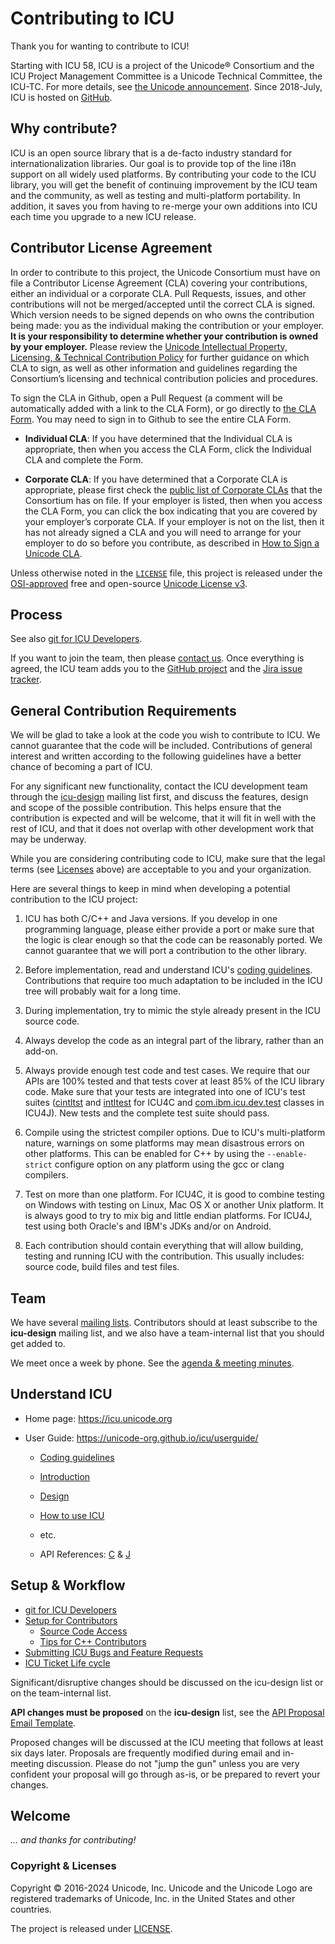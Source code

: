 # Contributing to ICU

Thank you for wanting to contribute to ICU!

Starting with ICU 58, ICU is a project of the Unicode® Consortium and the ICU Project Management Committee is a Unicode Technical Committee, the ICU-TC. For more details, see [the Unicode announcement][unicode-announcement]. Since 2018-July, ICU is hosted on [GitHub][unicode-org/icu].

## Why contribute?

ICU is an open source library that is a de-facto industry standard for internationalization libraries. Our goal is to provide top of the line i18n support on all widely used platforms. By contributing your code to the ICU library, you will get the benefit of continuing improvement by the ICU team and the community, as well as testing and multi-platform portability. In addition, it saves you from having to re-merge your own additions into ICU each time you upgrade to a new ICU release.

## Contributor License Agreement

In order to contribute to this project, the Unicode Consortium must have on file a Contributor License Agreement (CLA) covering your contributions, either an individual or a corporate CLA. Pull Requests, issues, and other contributions will not be merged/accepted until the correct CLA is signed. Which version needs to be signed depends on who owns the contribution being made: you as the individual making the contribution or your employer. **It is your responsibility to determine whether your contribution is owned by your employer.** Please review the [Unicode Intellectual Property, Licensing, & Technical Contribution Policy][policies] for further guidance on which CLA to sign, as well as other information and guidelines regarding the Consortium’s licensing and technical contribution policies and procedures.

To sign the CLA in Github, open a Pull Request (a comment will be automatically added with a link to the CLA Form), or go directly to [the CLA Form][sign-cla]. You may need to sign in to Github to see the entire CLA Form.

- **Individual CLA**: If you have determined that the Individual CLA is appropriate, then when you access the CLA Form, click the Individual CLA and complete the Form.

- **Corporate CLA**: If you have determined that a Corporate CLA is appropriate, please first check the [public list of Corporate CLAs][unicode-corporate-clas] that the Consortium has on file. If your employer is listed, then when you access the CLA Form, you can click the box indicating that you are covered by your employer’s corporate CLA. If your employer is not on the list, then it has not already signed a CLA and you will need to arrange for your employer to do so before you contribute, as described in [How to Sign a Unicode CLA][signing].

Unless otherwise noted in the [`LICENSE`](./LICENSE) file, this project is released under the [OSI-approved][osi-Unicode-License-3.0] free and open-source [Unicode License v3][unicode-license].

## Process

See also [git for ICU Developers][git4icu].

If you want to join the team, then please [contact us][contacts]. Once everything is agreed, the ICU team adds you to the [GitHub project][unicode-org/icu] and the [Jira issue tracker][bugs].

## General Contribution Requirements

We will be glad to take a look at the code you wish to contribute to ICU. We cannot guarantee that the code will be included. Contributions of general interest and written according to the following guidelines have a better chance of becoming a part of ICU.

For any significant new functionality, contact the ICU development team through the [icu-design][contacts] mailing list first, and discuss the features, design and scope of the possible contribution. This helps ensure that the contribution is expected and will be welcome, that it will fit in well with the rest of ICU, and that it does not overlap with other development work that may be underway.

While you are considering contributing code to ICU, make sure that the legal terms (see [Licenses](#licenses) above) are acceptable to you and your organization.

Here are several things to keep in mind when developing a potential contribution to the ICU project:

1.  ICU has both C/C++ and Java versions. If you develop in one programming language, please either provide a port or make sure that the logic is clear enough so that the code can be reasonably ported. We cannot guarantee that we will port a contribution to the other library.

2.  Before implementation, read and understand ICU's [coding guidelines][coding-guidelines]. Contributions that require too much adaptation to be included in the ICU tree will probably wait for a long time.

3.  During implementation, try to mimic the style already present in the ICU source code.

4.  Always develop the code as an integral part of the library, rather than an add-on.

5.  Always provide enough test code and test cases. We require that our APIs are 100% tested and that tests cover at least 85% of the ICU library code. Make sure that your tests are integrated into one of ICU's test suites ([cintltst][cintltst] and [intltest][intltest] for ICU4C and [com.ibm.icu.dev.test][com.ibm.icu.dev.test] classes in ICU4J). New tests and the complete test suite should pass.

6.  Compile using the strictest compiler options. Due to ICU's multi-platform nature, warnings on some platforms may mean disastrous errors on other platforms. This can be enabled for C++ by using the `--enable-strict` configure option on any platform using the gcc or clang compilers.

7.  Test on more than one platform. For ICU4C, it is good to combine testing on Windows with testing on Linux, Mac OS X or another Unix platform. It is always good to try to mix big and little endian platforms. For ICU4J, test using both Oracle's and IBM's JDKs and/or on Android.

8.  Each contribution should contain everything that will allow building, testing and running ICU with the contribution. This usually includes: source code, build files and test files.


## Team

We have several [mailing lists][contacts]. Contributors should at least subscribe to the **icu-design** mailing list, and we also have a team-internal list that you should get added to.

We meet once a week by phone. See the [agenda & meeting minutes][meetings].

## Understand ICU


*   Home page: <https://icu.unicode.org>

*   User Guide: <https://unicode-org.github.io/icu/userguide/>

    *   [Coding guidelines][coding-guidelines]

    *   [Introduction][introduction]

    *   [Design][design]

    *   [How to use ICU][howtouse]

    *   etc.

    *   API References: [C][icu4c-api] & [J][icu4j-api]

## Setup & Workflow

- [git for ICU Developers][git4icu]
- [Setup for Contributors][setup]
  - [Source Code Access][repository]
  - [Tips for C++ Contributors][tips]
- [Submitting ICU Bugs and Feature Requests][bugs]
- [ICU Ticket Life cycle][ticket-lifecycle]

Significant/disruptive changes should be discussed on the icu-design list or on the team-internal list.

**API changes must be proposed** on the **icu-design** list, see the [API Proposal Email Template][proposal-template].

Proposed changes will be discussed at the ICU meeting that follows at least six days later. Proposals are frequently modified during email and in-meeting discussion. Please do not "jump the gun" unless you are very confident your proposal will go through as-is, or be prepared to revert your changes.

## Welcome

_… and thanks for contributing!_

### Copyright & Licenses

Copyright © 2016-2024 Unicode, Inc. Unicode and the Unicode Logo are registered trademarks of Unicode, Inc. in the United States and other countries.

The project is released under [LICENSE](./LICENSE).


[bugs]: https://icu.unicode.org/bugs
[cintltst]: ./icu4c/source/test/cintltst/
[coding-guidelines]: docs/userguide/dev/codingguidelines.md
[com.ibm.icu.dev.test]: ./icu4j/main/framework/src/test/java/com/ibm/icu/dev/test/
[contacts]: https://icu.unicode.org/contacts
[copyright]: http://www.unicode.org/copyright.html
[design]: docs/userguide/icu/design.md
[git4icu]: https://unicode-org.github.io/icu/userguide/dev/gitdev
[howtouse]: docs/userguide/icu/howtouseicu.md
[icu4c-api]: https://unicode-org.github.io/icu-docs/apidoc/released/icu4c/
[icu4j-api]: https://unicode-org.github.io/icu-docs/apidoc/released/icu4j/
[intltest]: ./icu4c/source/test/intltest/
[introduction]: docs/userguide/index.md
[meetings]: https://icu.unicode.org/projectinfo/meetings
[osi-Unicode-License-3.0]: https://opensource.org/license/unicode-license-v3/
[policies]: https://www.unicode.org/policies/licensing_policy.html
[proposal-template]: https://icu.unicode.org/processes/proposal-template
[repository]: https://unicode-org.github.io/icu/devsetup/source/
[setup]: https://unicode-org.github.io/icu/devsetup/
[sign-cla]: https://cla-assistant.io/unicode-org/.github
[signing]: https://www.unicode.org/policies/licensing_policy.html#signing
[ticket-lifecycle]: https://icu.unicode.org/processes/ticket-lifecycle
[tips]: https://unicode-org.github.io/icu/devsetup/cpp/
[unicode-announcement]: http://blog.unicode.org/2016/05/icu-joins-unicode-consortium.html
[unicode-corporate-clas]: https://www.unicode.org/policies/corporate-cla-list/
[unicode-license]: https://www.unicode.org/license.txt
[unicode-org/icu]: https://github.com/unicode.org/icu
